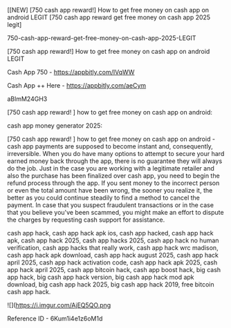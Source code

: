 [[NEW] [750 cash app reward!] How to get free money on cash app on android LEGIT [750 cash app reward get free money on cash app 2025 legit]

750-cash-app-reward-get-free-money-on-cash-app-2025-LEGIT

[750 cash app reward!] How to get free money on cash app on android LEGIT

Cash App 750 -  https://appbitly.com/IVqWW


Cash App ++ Here - https://appbitly.com/aeCym


aBlmM24GH3

[750 cash app reward! ] how to get free money on cash app on android:

cash app money generator 2025:

[750 cash app reward! ] how to get free money on cash app on android - cash app payments are supposed to become instant and, consequently, irreversible. When you do have many options to attempt to secure your hard earned money back through the app, there is no guarantee they will always do the job. Just in the case you are working with a legitimate retailer and also the purchase has been finalized over cash app, you need to begin the refund process through the app. If you sent money to the incorrect person or even the total amount have been wrong, the sooner you realize it, the better as you could continue steadily to find a method to cancel the payment. In case that you suspect fraudulent transactions or in the case that you believe you've been scammed, you might make an effort to dispute the charges by requesting cash support for assistance.

cash app hack, cash app hack apk ios, cash app hacked, cash app hack apk, cash app hack 2025, cash app hacks 2025, cash app hack no human verification, cash app hacks that really work, cash app hack wrc madison, cash app hack apk download, cash app hack august 2025, cash app hack april 2025, cash app hack activation code, cash app hack apk 2025, cash app hack april 2025, cash app bitcoin hack, cash app boost hack, big cash app hack, big cash app hack version, big cash app hack mod apk download, big cash app hack 2025, big cash app hack 2019, free bitcoin cash app hack.

![](https://i.imgur.com/AjEQ5QO.png

Reference ID - 6Kum1i4e1z6oM1d